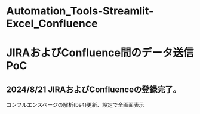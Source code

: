 # Automation_Tools-Streamlit-Excel_Confluence
# JIRAおよびConfluence間のデータ送信PoC
## 2024/8/21 JIRAおよびConfluenceの登録完了。
コンフルエンスページの解析(bs4)更新、設定で全画面表示
